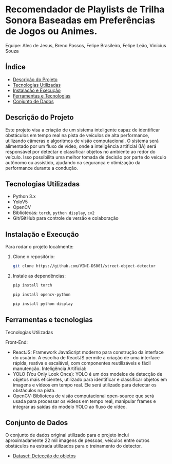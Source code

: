 # Recomendador de Playlists de Trilha Sonora Baseadas em Preferências de Jogos ou Animes.

Equipe: Alec de Jesus, Breno Passos, Felipe Brasileiro, Felipe Leão, Vinícius Souza

## Índice
- [Descrição do Projeto](#descrição-do-projeto)
- [Tecnologias Utilizadas](#tecnologias-utilizadas)
- [Instalação e Execução](#instalação-e-execução)
- [Ferramentas e Tecnologias](#ferramentas-e-tecnologias)
- [Conjunto de Dados](#conjunto-de-dados)

## Descrição do Projeto

Este projeto visa a criação de um sistema inteligente capaz de identificar obstáculos em tempo real na pista de veículos de alta performance, utilizando câmeras e algoritmos de visão computacional. O sistema será alimentado por um fluxo de vídeo, onde a inteligência artificial (IA) será responsável por detectar e classificar objetos no ambiente ao redor do veículo. Isso possibilita uma melhor tomada de decisão por parte do veículo autônomo ou assistido, ajudando na segurança e otimização da performance durante a condução.

## Tecnologias Utilizadas
- Python 3.x
- YoloV5
- OpenCV
- Bibliotecas: `torch`, `python display`, `cv2`
- Git/GitHub para controle de versão e colaboração

## Instalação e Execução

Para rodar o projeto localmente:

1. Clone o repositório:
    ```bash
    git clone https://github.com/VINI-DS001/street-object-detector
    ```

2. Instale as dependências:
    ```bash
    pip install torch
    ```

    ```bash
    pip install opencv-python
    ```

    ```bash
    pip install python display
    ```

## Ferramentas e tecnologias

Tecnologias Utilizadas

Front-End:
- ReactJS: Framework JavaScript moderno para construção da interface do usuário. A escolha de ReactJS permite a criação de uma interface rápida, reativa e escalável, com componentes reutilizáveis e fácil manutenção.
Inteligência Artificial:
- YOLO (You Only Look Once): YOLO é um dos modelos de detecção de objetos mais eficientes, utilizado para identificar e classificar objetos em imagens e vídeos em tempo real. Ele será utilizado para detectar os obstáculos na pista.
- OpenCV: Biblioteca de visão computacional open-source que será usada para processar os vídeos em tempo real, manipular frames e integrar as saídas do modelo YOLO ao fluxo de vídeo.

## Conjunto de Dados

O conjunto de dados original utilizado para o projeto inclui aproximadamente 22 mil imagens de pessoas, veículos entre outros obstáculos na estrada utilizados para o treinamento do detector.

 - [Dataset: Detecção de objetos](https://www.kaggle.com/datasets/rezafazel63/street-object-detection-dataset)